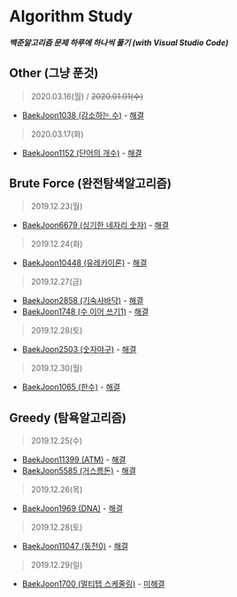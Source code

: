 # Algorithm Study 
##### 백준알고리즘 문제 하루에 하나씩 풀기 (with Visual Studio Code)


Other (그냥 푼것)
--------------------------------------------
> 2020.03.16(월) / ~~2020.01.01(수)~~
- [BaekJoon1038 (감소하는 수)](https://www.acmicpc.net/problem/1038)  - [해결](Pass/Baekjoon1038.cpp) </br>

> 2020.03.17(화)
- [BaekJoon1152 (단어의 개수)](https://www.acmicpc.net/problem/1152) - [해결](Pass/Baekjoon1152.cpp) <br>


Brute Force (완전탐색알고리즘)
--------------------------------------------
> 2019.12.23(월) 
- [BaekJoon6679 (싱기한 네자리 숫자)](https://www.acmicpc.net/problem/6679) - [해결](BruteForce/Baekjoon6679.cpp)

> 2019.12.24(화)
- [BaekJoon10448 (유레카이론)](https://www.acmicpc.net/problem/10448) - [해결](BruteForce/Baekjoon10448.cpp) 

> 2019.12.27(금)
- [BaekJoon2858 (기숙사바닥)](https://www.acmicpc.net/problem/2858)  - [해결](BruteForce/Baekjoon2858.cpp) </br>
- [BaekJoon1748 (수 이어 쓰기1)](https://www.acmicpc.net/problem/1748)  - [해결](BruteForce/Baekjoon1748.cpp) </br>

> 2019.12.28(토)
- [BaekJoon2503 (숫자야구)](https://www.acmicpc.net/problem/2503)  - [해결](BruteForce/Baekjoon2503.cpp) </br>

> 2019.12.30(월)
- [BaekJoon1065 (한수)](https://www.acmicpc.net/problem/1065)  - [해결](BruteForce/Baekjoon1065.cpp) </br>


Greedy (탐욕알고리즘)
--------------------------------------------
> 2019.12.25(수)
- [BaekJoon11399 (ATM)](https://www.acmicpc.net/problem/11399) - [해결](Greedy/Baekjoon11399.cpp) </br>
- [BaekJoon5585 (거스름돈)](https://www.acmicpc.net/problem/5585) - [해결](Greedy/Baekjoon5585.cpp) </br>

> 2019.12.26(목)
- [BaekJoon1969 (DNA)](https://www.acmicpc.net/problem/1969) - [해결](Greedy/Baekjoon1969.cpp) </br>

> 2019.12.28(토)
- [BaekJoon11047 (동전0)](https://www.acmicpc.net/problem/11047) - [해결](Greedy/Baekjoon1969.cpp) </br>

> 2019.12.29(일)
- [BaekJoon1700 (멀티탭 스케줄링)](https://www.acmicpc.net/problem/1700) - [미해결](Baekjoon1700.cpp) </br>

